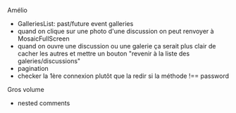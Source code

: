 Amélio

- GalleriesList: past/future event galleries
- quand on clique sur une photo d'une discussion on peut renvoyer à MosaicFullScreen
- quand on ouvre une discussion ou une galerie ça serait plus clair de cacher les autres et mettre un bouton "revenir à la liste des galeries/discussions"
- pagination
- checker la 1ère connexion plutôt que la redir si la méthode !== password

Gros volume

- nested comments

